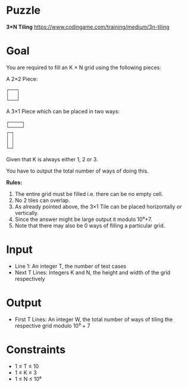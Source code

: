 # Puzzle
**3×N Tiling** https://www.codingame.com/training/medium/3n-tiling

# Goal
You are required to fill an K × N grid using the following pieces:

A 2×2 Piece:
```
┌───┐ 
│   │	 
└───┘
```
A 3×1 Piece which can be placed in two ways:
```
┌─────┐ 
└─────┘
┌─┐
│ │
│ │
└─┘
```
Given that K is always either 1, 2 or 3.

You have to output the total number of ways of doing this.

**Rules:** 
1. The entire grid must be filled i.e. there can be no empty cell.
2. No 2 tiles can overlap.
3. As already pointed above, the 3×1 Tile can be placed horizontally or vertically.
4. Since the answer might be large output it modulo 10⁹+7.
5. Note that there may also be 0 ways of filling a particular grid.

# Input
* Line 1: An integer T, the number of test cases
* Next T Lines: Integers K and N, the height and width of the grid respectively

# Output
* First T Lines: An integer W, the total number of ways of tiling the respective grid modulo 10⁹ + 7

# Constraints
* 1 ≤ T ≤ 10
* 1 ≤ K ≤ 3
* 1 ≤ N ≤ 10⁶
